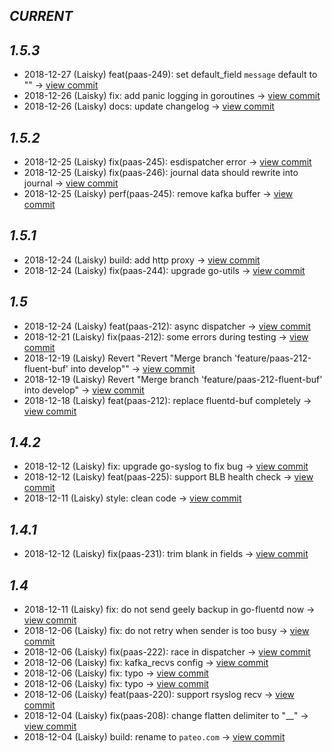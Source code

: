        
*CURRENT*
---
    
    
       
*1.5.3*
---
    
- 2018-12-27 (Laisky) feat(paas-249): set default_field `message` default to "" -> [view commit](http://gitlab.pateo.com.cn:10080/PaaS/go-fluentd/commit/d5f3db2ad426444eb29eb5f5bb67d53ef7609fb2)
- 2018-12-26 (Laisky) fix: add panic logging in goroutines -> [view commit](http://gitlab.pateo.com.cn:10080/PaaS/go-fluentd/commit/1b4f9db49352fc40e159041028db34b77270a33a)
- 2018-12-26 (Laisky) docs: update changelog -> [view commit](http://gitlab.pateo.com.cn:10080/PaaS/go-fluentd/commit/b32483fff37ea78ffb374c9e44d19de58dd8b863)    
       
*1.5.2*
---
    
- 2018-12-25 (Laisky) fix(paas-245): esdispatcher error -> [view commit](http://gitlab.pateo.com.cn:10080/PaaS/go-fluentd/commit/c2407063c8e182cc941131199109711c5a83989c)
- 2018-12-25 (Laisky) fix(paas-246): journal data should rewrite into journal -> [view commit](http://gitlab.pateo.com.cn:10080/PaaS/go-fluentd/commit/ed8453cb3c74ad2fcd125588d10554adebf6f907)
- 2018-12-25 (Laisky) perf(paas-245): remove kafka buffer -> [view commit](http://gitlab.pateo.com.cn:10080/PaaS/go-fluentd/commit/c5176c39c71dc0d48a9245a629b90955cb8f5ec6)    
       
*1.5.1*
---
    
- 2018-12-24 (Laisky) build: add http proxy -> [view commit](http://gitlab.pateo.com.cn:10080/PaaS/go-fluentd/commit/67282982a91ab3146c7f84f81fd1854cfb8e372b)
- 2018-12-24 (Laisky) fix(paas-244): upgrade go-utils -> [view commit](http://gitlab.pateo.com.cn:10080/PaaS/go-fluentd/commit/e9be92a3fbadfb90bd11b8cd722b6150c348a41e)    
       
*1.5*
---
    
- 2018-12-24 (Laisky) feat(paas-212): async dispatcher -> [view commit](http://gitlab.pateo.com.cn:10080/PaaS/go-fluentd/commit/a4d8ddb29555eb4a6c9684f5c2d96f1ef4a7c513)
- 2018-12-21 (Laisky) fix(paas-212): some errors during testing -> [view commit](http://gitlab.pateo.com.cn:10080/PaaS/go-fluentd/commit/3be24c8b7f7fea16f5f4f2bb1962a8745b40a052)
- 2018-12-19 (Laisky) Revert "Revert "Merge branch 'feature/paas-212-fluent-buf' into develop"" -> [view commit](http://gitlab.pateo.com.cn:10080/PaaS/go-fluentd/commit/f4231241dc987c2ae3898569e88b3e1d9518c433)
- 2018-12-19 (Laisky) Revert "Merge branch 'feature/paas-212-fluent-buf' into develop" -> [view commit](http://gitlab.pateo.com.cn:10080/PaaS/go-fluentd/commit/e623dd44a22edd7f1de65afcf716c72c0bcdbd70)
- 2018-12-18 (Laisky) feat(paas-212): replace fluentd-buf completely -> [view commit](http://gitlab.pateo.com.cn:10080/PaaS/go-fluentd/commit/60988018a8122bbfde79ada03c5b4f6eee6d1f2f)    
       
*1.4.2*
---
    
- 2018-12-12 (Laisky) fix: upgrade go-syslog to fix bug -> [view commit](http://gitlab.pateo.com.cn:10080/PaaS/go-fluentd/commit/a8ec839633125075330e10e5dba4b73ef44c5ca3)
- 2018-12-12 (Laisky) feat(paas-225): support BLB health check -> [view commit](http://gitlab.pateo.com.cn:10080/PaaS/go-fluentd/commit/f49b1ab5c0853348de19c554b96e908cf8429ea0)
- 2018-12-11 (Laisky) style: clean code -> [view commit](http://gitlab.pateo.com.cn:10080/PaaS/go-fluentd/commit/a02822eba35c178110e505643b8749ce8cc793d7)    
       
*1.4.1*
---
    
- 2018-12-12 (Laisky) fix(paas-231): trim blank in fields -> [view commit](http://gitlab.pateo.com.cn:10080/PaaS/go-fluentd/commit/87c0603880cb427ade4f43c4fe876854e14077f5)    
       
*1.4*
---
    
- 2018-12-11 (Laisky) fix: do not send geely backup in go-fluentd now -> [view commit](http://gitlab.pateo.com.cn:10080/PaaS/go-fluentd/commit/af4d422014506eefca64c188904d76177401a8fd)
- 2018-12-06 (Laisky) fix: do not retry when sender is too busy -> [view commit](http://gitlab.pateo.com.cn:10080/PaaS/go-fluentd/commit/a7b88c14648709a3f2d5e3387294be32b71989de)
- 2018-12-06 (Laisky) fix(paas-222): race in dispatcher -> [view commit](http://gitlab.pateo.com.cn:10080/PaaS/go-fluentd/commit/d514bb11d386f4fecea557a92b739ae4ab1c0b2c)
- 2018-12-06 (Laisky) fix: kafka_recvs config -> [view commit](http://gitlab.pateo.com.cn:10080/PaaS/go-fluentd/commit/f1d69ef2f1c029d7215d11b72b8828bd19b748c3)
- 2018-12-06 (Laisky) fix: typo -> [view commit](http://gitlab.pateo.com.cn:10080/PaaS/go-fluentd/commit/e0f057bee8025ff1c0c7c494f5adc4eb0a63b201)
- 2018-12-06 (Laisky) fix: typo -> [view commit](http://gitlab.pateo.com.cn:10080/PaaS/go-fluentd/commit/124e9d0d9c548283ac3832ccb3c528b7e65083f4)
- 2018-12-06 (Laisky) feat(paas-220): support rsyslog recv -> [view commit](http://gitlab.pateo.com.cn:10080/PaaS/go-fluentd/commit/826abe8d9a5e9fa84f812713c6200efe76e190dc)
- 2018-12-04 (Laisky) fix(paas-208): change flatten delimiter to "__" -> [view commit](http://gitlab.pateo.com.cn:10080/PaaS/go-fluentd/commit/1b8b9e39d81110c5bd61b61674b0995318fe2a3d)
- 2018-12-04 (Laisky) build: rename to `pateo.com` -> [view commit](http://gitlab.pateo.com.cn:10080/PaaS/go-fluentd/commit/74f7aceaac23372a39136ae375cc733b86161c22)    
